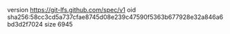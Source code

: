 version https://git-lfs.github.com/spec/v1
oid sha256:58cc3cd5a737cfae8745d08e239c47590f5363b677928e32a846a6bd3d2f7024
size 6945
